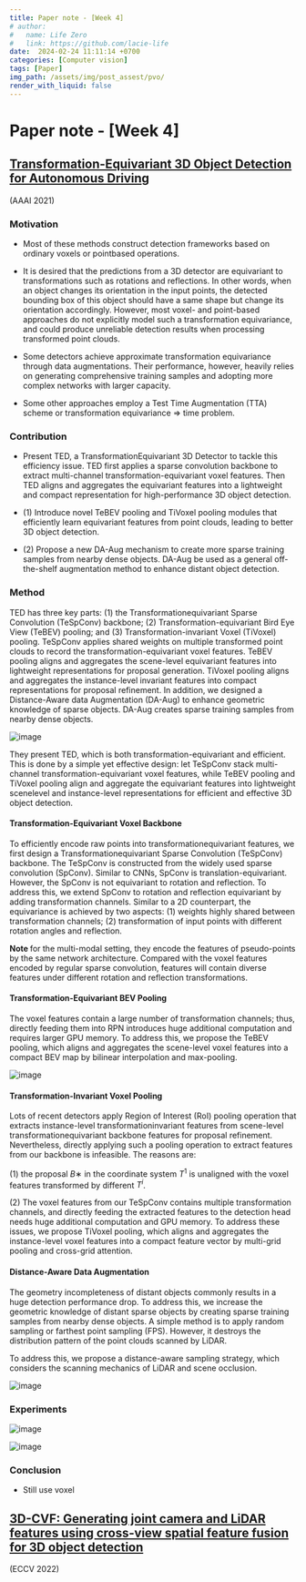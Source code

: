 ```yaml
---
title: Paper note - [Week 4]
# author:
#   name: Life Zero
#   link: https://github.com/lacie-life
date:  2024-02-24 11:11:14 +0700
categories: [Computer vision]
tags: [Paper]
img_path: /assets/img/post_assest/pvo/
render_with_liquid: false
---
```


# Paper note - [Week 4]

## [Transformation-Equivariant 3D Object Detection for Autonomous Driving](https://arxiv.org/pdf/2211.11962.pdf)

(AAAI 2021)

### Motivation

- Most of these methods construct detection frameworks based on ordinary voxels or pointbased operations.

- It is desired that the predictions from a 3D detector are
equivariant to transformations such as rotations and reflections. In other words, when an object changes its orientation
in the input points, the detected bounding box of this object
should have a same shape but change its orientation accordingly. However, most voxel- and point-based approaches do
not explicitly model such a transformation equivariance, and could produce unreliable detection results when processing
transformed point clouds.

-  Some detectors achieve approximate transformation equivariance through data augmentations. Their performance, however, heavily relies on generating comprehensive training samples and adopting more complex networks with larger capacity.

- Some other approaches employ a Test Time Augmentation
(TTA) scheme or transformation equivariance => time problem.

### Contribution

- Present TED, a TransformationEquivariant 3D Detector to tackle this efficiency issue.
TED first applies a sparse convolution backbone to extract multi-channel transformation-equivariant voxel features. Then TED aligns and aggregates the equivariant
features into a lightweight and compact representation
for high-performance 3D object detection.

- (1) Introduce novel TeBEV pooling and TiVoxel
pooling modules that efficiently learn equivariant features
from point clouds, leading to better 3D object detection.

- (2) Propose a new DA-Aug mechanism to create more
sparse training samples from nearby dense objects. DA-Aug
be used as a general off-the-shelf augmentation method to
enhance distant object detection. 

### Method

TED has three key parts: (1) the Transformationequivariant Sparse Convolution (TeSpConv) backbone; (2)
Transformation-equivariant Bird Eye View (TeBEV) pooling; and (3) Transformation-invariant Voxel (TiVoxel) pooling. TeSpConv applies shared weights on multiple transformed point clouds to record the transformation-equivariant
voxel features. TeBEV pooling aligns and aggregates the
scene-level equivariant features into lightweight representations for proposal generation. TiVoxel pooling aligns and
aggregates the instance-level invariant features into compact
representations for proposal refinement. In addition, we designed a Distance-Aware data Augmentation (DA-Aug) to
enhance geometric knowledge of sparse objects. DA-Aug creates sparse training samples from nearby dense objects.

![image](https://github.com/lacie-life/lacie-life.github.io/blob/main/assets/img/post_assest/paper-note/week-4-1.png?raw=true)

They present TED,
which is both transformation-equivariant and efficient. This
is done by a simple yet effective design: let TeSpConv
stack multi-channel transformation-equivariant voxel features, while TeBEV pooling and TiVoxel pooling align and
aggregate the equivariant features into lightweight scenelevel and instance-level representations for efficient and effective 3D object detection.

#### Transformation-Equivariant Voxel Backbone

To efficiently encode raw points into transformationequivariant features, we first design a Transformationequivariant Sparse Convolution (TeSpConv) backbone. The
TeSpConv is constructed from the widely used sparse convolution (SpConv). Similar to CNNs, SpConv is
translation-equivariant. However, the SpConv is not equivariant to rotation and reflection. To address this, we extend SpConv to rotation and reflection equivariant by
adding transformation channels. Similar to a 2D counterpart, the equivariance is achieved by two
aspects: (1) weights highly shared between transformation
channels; (2) transformation of input points with different
rotation angles and reflection.

<b> Note </b> for the multi-modal setting, they encode the features of pseudo-points by the same network architecture.
Compared with the voxel features encoded by regular sparse
convolution, features will contain diverse features under different rotation and reflection transformations.

#### Transformation-Equivariant BEV Pooling

The voxel features contain a large number of
transformation channels; thus, directly feeding them into
RPN introduces huge additional computation and requires
larger GPU memory. To address this, we propose the TeBEV
pooling, which aligns and aggregates the scene-level voxel
features into a compact BEV map by bilinear interpolation
and max-pooling.

![image](https://github.com/lacie-life/lacie-life.github.io/blob/main/assets/img/post_assest/paper-note/week-4-2.png?raw=true)

#### Transformation-Invariant Voxel Pooling

Lots of recent detectors apply Region of Interest (RoI) pooling operation that extracts instance-level transformationinvariant features from scene-level transformationequivariant backbone features for proposal refinement. Nevertheless, directly
applying such a pooling operation to extract features from
our backbone is infeasible. The reasons are: 

(1) the proposal $B∗$
in the coordinate system $T^1$
is unaligned with the
voxel features transformed by different $T^i$. 

(2) The voxel features from our TeSpConv contains multiple
transformation channels, and directly feeding the extracted
features to the detection head needs huge additional computation and GPU memory. To address these issues, we
propose TiVoxel pooling, which aligns and aggregates the
instance-level voxel features into a compact feature vector
by multi-grid pooling and cross-grid attention.

#### Distance-Aware Data Augmentation

The geometry incompleteness of distant objects commonly
results in a huge detection performance drop. To address
this, we increase the geometric knowledge of distant sparse
objects by creating sparse training samples from nearby
dense objects. A simple method is to apply random sampling or farthest point sampling (FPS). However, it destroys
the distribution pattern of the point clouds scanned by LiDAR.
 
To address this, we propose a distance-aware sampling
strategy, which considers the scanning mechanics of LiDAR
and scene occlusion.

![image](https://github.com/lacie-life/lacie-life.github.io/blob/main/assets/img/post_assest/paper-note/week-4-2.png?raw=true)


### Experiments

![image](https://github.com/lacie-life/lacie-life.github.io/blob/main/assets/img/post_assest/paper-note/week-4-3.png?raw=true)

![image](https://github.com/lacie-life/lacie-life.github.io/blob/main/assets/img/post_assest/paper-note/week-4-4.png?raw=true)

### Conclusion

- Still use voxel

## [3D-CVF: Generating joint camera and LiDAR features using cross-view spatial feature fusion for 3D object detection](https://www.ecva.net/papers/eccv_2020/papers_ECCV/papers/123720715.pdf)

(ECCV 2022)


















